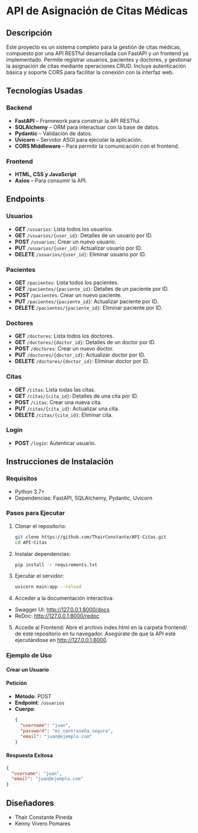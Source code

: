 # **API de Asignación de Citas Médicas**

## **Descripción**

Este proyecto es un sistema completo para la gestión de citas médicas, compuesto por una API RESTful desarrollada con FastAPI y un frontend ya implementado. Permite registrar usuarios, pacientes y doctores, y gestionar la asignación de citas mediante operaciones CRUD. Incluye autenticación básica y soporte CORS para facilitar la conexión con la interfaz web.

## **Tecnologías Usadas**

### Backend
- **FastAPI** – Framework para construir la API RESTful.
- **SQLAlchemy** – ORM para interactuar con la base de datos.
- **Pydantic** – Validación de datos.
- **Uvicorn** – Servidor ASGI para ejecutar la aplicación.
- **CORS Middleware** – Para permitir la comunicación con el frontend.

### Frontend
- **HTML, CSS y JavaScript**
- **Axios** – Para consumir la API.

## **Endpoints**

### **Usuarios**
- **GET** `/usuarios`: Lista todos los usuarios.
- **GET** `/usuarios/{user_id}`: Detalles de un usuario por ID.
- **POST** `/usuarios`: Crear un nuevo usuario.
- **PUT** `/usuarios/{user_id}`: Actualizar usuario por ID.
- **DELETE** `/usuarios/{user_id}`: Eliminar usuario por ID.

### **Pacientes**
- **GET** `/pacientes`: Lista todos los pacientes.
- **GET** `/pacientes/{paciente_id}`: Detalles de un paciente por ID.
- **POST** `/pacientes`: Crear un nuevo paciente.
- **PUT** `/pacientes/{paciente_id}`: Actualizar paciente por ID.
- **DELETE** `/pacientes/{paciente_id}`: Eliminar paciente por ID.

### **Doctores**
- **GET** `/doctores`: Lista todos los doctores.
- **GET** `/doctores/{doctor_id}`: Detalles de un doctor por ID.
- **POST** `/doctores`: Crear un nuevo doctor.
- **PUT** `/doctores/{doctor_id}`: Actualizar doctor por ID.
- **DELETE** `/doctores/{doctor_id}`: Eliminar doctor por ID.

### **Citas**
- **GET** `/citas`: Lista todas las citas.
- **GET** `/citas/{cita_id}`: Detalles de una cita por ID.
- **POST** `/citas`: Crear una nueva cita.
- **PUT** `/citas/{cita_id}`: Actualizar una cita.
- **DELETE** `/citas/{cita_id}`: Eliminar cita.

### **Login**
- **POST** `/login`: Autenticar usuario.

## **Instrucciones de Instalación**

### **Requisitos**
- Python 3.7+
- Dependencias: FastAPI, SQLAlchemy, Pydantic, Uvicorn

### **Pasos para Ejecutar**

1. Clonar el repositorio:
   ```bash
   git clone https://github.com/ThairConstante/API-Citas.git
   cd API-Citas

2. Instalar dependencias:
   ```bash
   pip install -r requirements.txt

3. Ejecutar el servidor:
   ```bash
   uvicorn main:app --reload

4. Acceder a la documentación interactiva:

- Swagger UI: http://127.0.0.1:8000/docs
- ReDoc: http://127.0.0.1:8000/redoc

5. Accede al Frontend:
Abre el archivo index.html en la carpeta frontend/ de este repositorio en tu navegador. Asegúrate de que la API esté ejecutándose en http://127.0.0.1:8000.
   
### **Ejemplo de Uso**

#### Crear un Usuario
#### **Petición**
- **Método**: POST
- **Endpoint**: `/usuarios`
- **Cuerpo**:
  ```json
  {
    "username": "juan",
    "password": "mi_contraseña_segura",
    "email": "juan@ejemplo.com"
  }
  ```

#### **Respuesta Exitosa**
```json
{
  "username": "juan",
  "email": "juan@ejemplo.com"
}
```
## Diseñadores
- Thair Constante Pineda  
- Kenny Vivero Pomares 